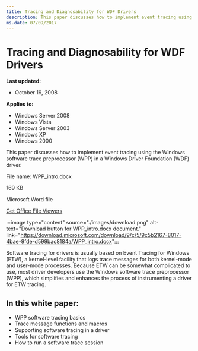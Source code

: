 ```yaml
---
title: Tracing and Diagnosability for WDF Drivers
description: This paper discusses how to implement event tracing using the Windows software trace preprocessor (WPP) in a Windows Driver Foundation (WDF) driver.
ms.date: 07/09/2017
---
```


# Tracing and Diagnosability for WDF Drivers

**Last updated:**

- October 19, 2008

**Applies to:**

- Windows Server 2008
- Windows Vista
- Windows Server 2003
- Windows XP
- Windows 2000

This paper discusses how to implement event tracing using the Windows software trace preprocessor (WPP) in a Windows Driver Foundation (WDF) driver.

File name: WPP\_intro.docx

169 KB

Microsoft Word file

[Get Office File Viewers](https://www.microsoft.com/download/office.aspx)

:::image type="content" source="./images/download.png" alt-text="Download button for WPP_intro.docx document." link="https://download.microsoft.com/download/9/c/5/9c5b2167-8017-4bae-9fde-d599bac8184a/WPP_intro.docx":::

Software tracing for drivers is usually based on Event Tracing for Windows (ETW), a kernel-level facility that logs trace messages for both kernel-mode and user-mode processes. Because ETW can be somewhat complicated to use, most driver developers use the Windows software trace preprocessor (WPP), which simplifies and enhances the process of instrumenting a driver for ETW tracing.

## In this white paper:

- WPP software tracing basics
- Trace message functions and macros
- Supporting software tracing in a driver
- Tools for software tracing
- How to run a software trace session

